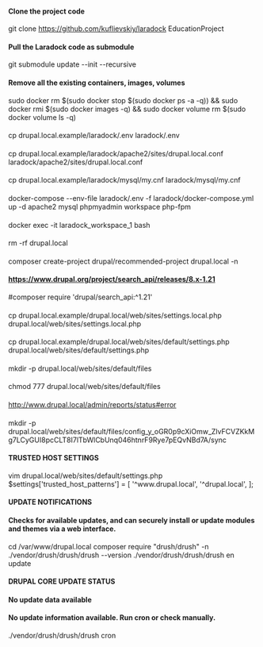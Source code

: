 #### Clone the project code
git clone https://github.com/kuflievskiy/laradock EducationProject
#### Pull the Laradock code as submodule
git submodule update --init --recursive
#### Remove all the existing containers, images, volumes
sudo docker rm $(sudo docker stop $(sudo docker ps -a -q)) && sudo docker rmi $(sudo docker images -q) && sudo docker volume rm $(sudo docker volume ls -q)
####
cp drupal.local.example/laradock/.env laradock/.env
####
cp drupal.local.example/laradock/apache2/sites/drupal.local.conf laradock/apache2/sites/drupal.local.conf
####
cp drupal.local.example/laradock/mysql/my.cnf laradock/mysql/my.cnf
####
docker-compose --env-file laradock/.env -f laradock/docker-compose.yml up -d apache2 mysql phpmyadmin workspace php-fpm
####
docker exec -it laradock_workspace_1 bash
####
rm -rf drupal.local
####
composer create-project drupal/recommended-project drupal.local -n

#### https://www.drupal.org/project/search_api/releases/8.x-1.21
#composer require 'drupal/search_api:^1.21'

####
cp drupal.local.example/drupal.local/web/sites/settings.local.php drupal.local/web/sites/settings.local.php
####
cp drupal.local.example/drupal.local/web/sites/default/settings.php drupal.local/web/sites/default/settings.php
####
mkdir -p drupal.local/web/sites/default/files
####
chmod 777 drupal.local/web/sites/default/files
####
http://www.drupal.local/admin/reports/status#error
####
mkdir -p drupal.local/web/sites/default/files/config_y_oGR0p9cXiOmw_ZlvFCVZKkMg7LCyGUI8pcCLT8I7lTbWlCbUnq046htnrF9Rye7pEQvNBd7A/sync
#### TRUSTED HOST SETTINGS
vim drupal.local/web/sites/default/settings.php
$settings['trusted_host_patterns'] = [
   '^www\.drupal\.local',
   '^drupal\.local',
];

#### UPDATE NOTIFICATIONS
#### Checks for available updates, and can securely install or update modules and themes via a web interface.
cd /var/www/drupal.local
composer require "drush/drush" -n
./vendor/drush/drush/drush --version
./vendor/drush/drush/drush en update

#### DRUPAL CORE UPDATE STATUS
#### No update data available
#### No update information available. Run cron or check manually.
./vendor/drush/drush/drush cron